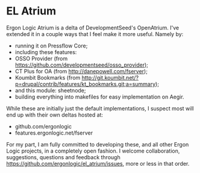EL Atrium
=========

Ergon Logic Atrium is a delta of DevelopmentSeed's OpenAtrium. I've extended it
in a couple ways that I feel make it more useful. Namely by:

* running it on Pressflow Core;
* including these features: 
 * OSSO Provider (from https://github.com/developmentseed/osso_provider);
 * CT Plus for OA (from http://danepowell.com/fserver);
 * Koumbit Bookmarks (from http://git.koumbit.net/?p=drupal/contrib/features/kt_bookmarks.git;a=summary);
* and this module: sheetnode;
* building everything into makefiles for easy implementation on Aegir.

While these are initially just the default implementations, I suspect most will
end up with their own deltas hosted at:

* github.com/ergonlogic
* features.ergonlogic.net/fserver

For my part, I am fully committed to developing these, and all other Ergon Logic
projects, in a completely open fashion. I welcome collaboration, suggestions,
questions and feedback through https://github.com/ergonlogic/el_atrium/issues,
more or less in that order.
